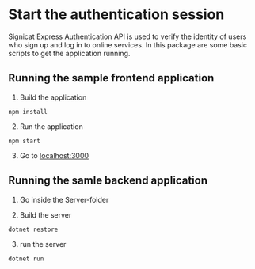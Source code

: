 # Start the authentication session

Signicat Express Authentication API is used to verify the identity of users who sign up and log in to online services. In this package are some basic scripts to get the application running.

## Running the sample frontend application

1. Build the application

```npm install```

2. Run the application

```npm start```

3. Go to [localhost:3000](localhost:3000)

## Running the samle backend application

1. Go inside the Server-folder

2. Build the server

```dotnet restore```

3. run the server

```dotnet run```